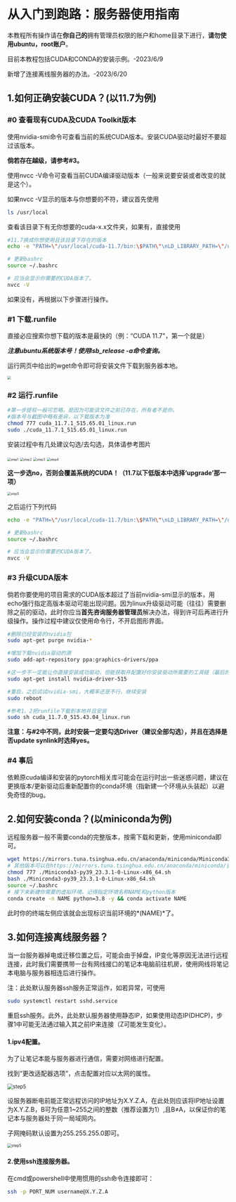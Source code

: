 # 从入门到跑路：服务器使用指南

本教程所有操作请在**你自己的**拥有管理员权限的账户和home目录下进行，**请勿使用ubuntu，root账户**。

目前本教程包括CUDA和CONDA的安装示例。-2023/6/9

新增了连接离线服务器的办法。-2023/6/20

## 1.如何正确安装CUDA？(以11.7为例)

### #0 查看现有CUDA及CUDA Toolkit版本

使用nvidia-smi命令可查看当前的系统CUDA版本。安装CUDA驱动时最好不要超过该版本。

**倘若存在越级，请参考#3。**

使用nvcc -V命令可查看当前CUDA编译驱动版本（一般来说要安装或者改变的就是这个）。

如果nvcc -V显示的版本与你想要的不符，建议首先使用

```bash
ls /usr/local
```

查看该目录下有无你想要的cuda-x.x文件夹，如果有，直接使用

```bash
#11.7换成你想使用且该目录下存在的版本
echo -e "PATH=\"/usr/local/cuda-11.7/bin:\$PATH\"\nLD_LIBRARY_PATH=\"/usr/local/cuda-11.7/lib64:\$LD_LIBRARY_PATH\"" >> ~/.bashrc

# 更新bashrc
source ~/.bashrc 

# 应当会显示你需要的CUDA版本了。
nvcc -V 
```

如果没有，再根据以下步骤进行操作。

### #1 下载.runfile

直接必应搜索你想下载的版本是最快的（例：“CUDA 11.7"，第一个就是）

***注意ubuntu系统版本号！使用lsb_release -a命令查询。***

运行网页中给出的wget命令即可将安装文件下载到服务器本地。

<img src="./pictures/download.png" style="zoom:50%;" />

### #2 运行.runfile

```bash
#第一步提权一般可忽略，是因为可能该文件之前已存在，所有者不是你。
#版本号与截图中略有差异，以下载版本为准
chmod 777 cuda_11.7.1_515.65.01_linux.run 
sudo ./cuda_11.7.1_515.65.01_linux.run
```

安装过程中有几处建议勾选/去勾选，具体请参考图片

<img src="./pictures/step1.png" alt="step1" style="zoom: 50%;" />

<img src="./pictures/step2.png" alt="step2" style="zoom:50%;" />

<img src="./pictures/step3.png" alt="step3" style="zoom:50%;" />

<img src="./pictures/step4.png" alt="step4" style="zoom:50%;" />

**这一步选no，否则会覆盖系统的CUDA！（11.7以下低版本中选择‘upgrade’那一项）**

<img src="./pictures/step5.png" alt="step5" style="zoom:50%;" />

之后运行下列代码

```bash
echo -e "PATH=\"/usr/local/cuda-11.7/bin:\$PATH\"\nLD_LIBRARY_PATH=\"/usr/local/cuda-11.7/lib64:\$LD_LIBRARY_PATH\"" >> ~/.bashrc

# 更新bashrc
source ~/.bashrc 

# 应当会显示你需要的CUDA版本了。
nvcc -V 
```

### #3 升级CUDA版本

倘若你要使用的项目需求的CUDA版本超过了当前nvidia-smi显示的版本，用echo强行指定高版本驱动可能出现问题。因为linux升级驱动可能（往往）需要删除之前的驱动，此时你应当**首先咨询服务器管理员**解决办法，得到许可后再进行升级操作。操作过程中建议仅使用命令行，不开启图形界面。

```bash
#删除已经安装的nvidia包
sudo apt-get purge nvidia-*

#增加下载nvidia驱动的源
sudo add-apt-repository ppa:graphics-drivers/ppa 

#这一步不一定能让你直接安装成功驱动，但能获取并配置好你安装驱动所需要的工具链（最后的数字与你要安装的驱动的版本号一致）
sudo apt-get install nvidia-driver-515

#重启，之后试试nvidia-smi，大概率还是不行，继续安装
sudo reboot 

#参考1、2把runfile下载到本地并且安装
sudo sh cuda_11.7.0_515.43.04_linux.run
```

**注意：与#2中不同，此时安装一定要勾选Driver（建议全部勾选），并且在选择是否update synlink时选择yes。**

### #4 事后

依赖原cuda编译和安装的pytorch相关库可能会在运行时出一些迷惑问题，建议在更换版本/更新驱动后重新配置你的conda环境（指新建一个环境从头装起）以避免奇怪的bug。



## 2.如何安装conda？(以miniconda为例)

远程服务器一般不需要conda的完整版本，按需下载和更新，使用miniconda即可。

```bash
wget https://mirrors.tuna.tsinghua.edu.cn/anaconda/miniconda/Miniconda3-py39_23.3.1-0-Linux-x86_64.sh
# 其他版本可以在https://mirrors.tuna.tsinghua.edu.cn/anaconda/miniconda/查找。
chmod 777 ./Miniconda3-py39_23.3.1-0-Linux-x86_64.sh
bash ./Miniconda3-py39_23.3.1-0-Linux-x86_64.sh
source ~/.bashrc
# 接下来新建你需要的虚拟环境。记得指定环境名称NAME和python版本
conda create -n NAME python=3.8 -y && conda activate NAME
```

此时你的终端左侧应该就会出现标识当前环境的*(NAME)*了。

## 3.如何连接离线服务器？

当一台服务器掉电或迁移位置之后，可能会由于掉盘，IP变化等原因无法进行远程连接，此时我们需要携带一台有网线接口的笔记本电脑前往机房，使用网线将笔记本电脑与服务器相连后进行操作。

注：此处默认服务器ssh服务正常运作，如若异常，可使用

```bash
sudo systemctl restart sshd.service
```

重启ssh服务。此外，此处默认服务器使用静态IP，如果使用动态IP(DHCP)，步骤1中可能无法通过输入其之前IP来连接（Z可能发生变化）。

#### 1.ipv4配置。

为了让笔记本能与服务器进行通信，需要对网络进行配置。

找到“更改适配器选项”，点击配置对应以太网的属性。

<img src="./pictures/network config0.png" alt="step5" style="zoom:80%;" />

设服务器断电前能正常远程访问的IP地址为X.Y.Z.A，在此处则应该将IP地址设置为X.Y.Z.B，B可为任意1~255之间的整数（推荐设置为1）,且B≠A，以保证你的笔记本与服务器处于同一局域网内。

子网掩码默认设置为255.255.255.0即可。

<img src="./pictures/network config.png" alt="step5" style="zoom:60%;" />

#### 2.使用ssh连接服务器。

在cmd或powershell中使用惯用的ssh命令连接即可：

```bash
ssh -p PORT_NUM username@X.Y.Z.A 
```
